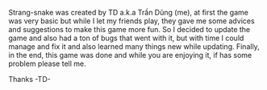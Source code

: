 Strang-snake was created by TD a.k.a Trần Dũng (me), at first the game was very basic but while I let my friends play, they gave me some advices and suggestions to make this game more fun. So I decided to update the game and also had a ton of bugs that went with it, but with time I could manage and fix it and also learned many things new while updating. Finally, in the end, this game was done and while you are enjoying it, if has some problem please tell me.

Thanks -TD-
